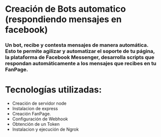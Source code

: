 # Creación de Bots automatico (respondiendo mensajes en facebook)

### Un bot, recibe y contesta mensajes de manera automática. Esto te permite agilizar y automatizar el soporte de tu página, la plataforma de Facebook Messenger, desarrolla scripts que respondan automáticamente a los mensajes que recibes en tu FanPage.

# Tecnologías utilizadas:
- Creación de servidor node
- Instalacion de express
- Creación FanPage.
- Configuración de Webhook
- Obtención de un Token
- Instalacion y ejecución de Ngrok


